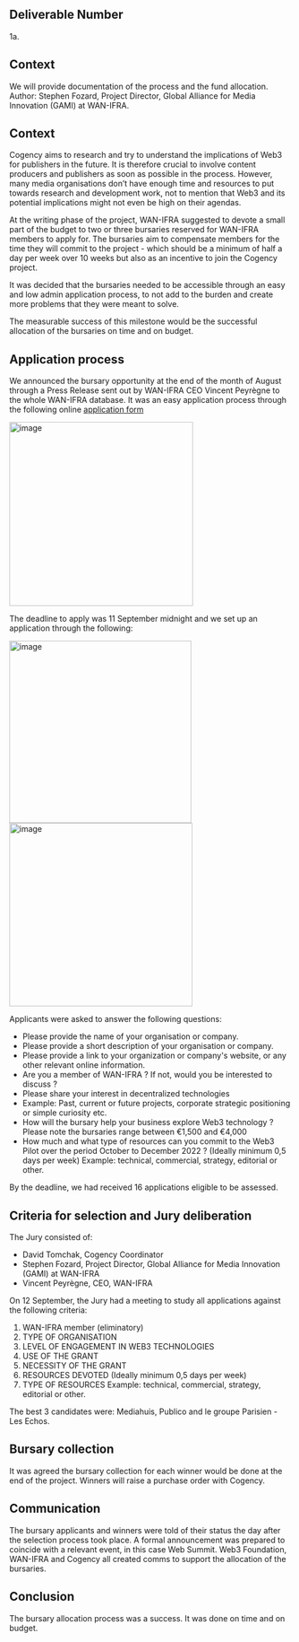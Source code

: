 ## Deliverable Number
1a.

## Context 
We will provide documentation of the process and the fund allocation. 
Author: Stephen Fozard, Project Director, Global Alliance for Media Innovation (GAMI) at WAN-IFRA.

## Context 
Cogency aims to research and try to understand the implications of Web3 for publishers in the future. It is therefore crucial to involve content producers and publishers as soon as possible in the process. 
However, many media organisations don’t have enough time and resources to put towards research and development work, not to mention that Web3 and its potential implications might not even be high on their agendas.

At the writing phase of the project, WAN-IFRA suggested to devote a small part of the budget to two or three bursaries reserved for WAN-IFRA members to apply for. The bursaries aim to compensate members for the time they will commit to the project - which should be a minimum of half a day per week over 10 weeks but also as an incentive to join the Cogency project.

It was decided that the bursaries needed to be accessible through an easy and low admin application process, to not add to the burden and create more problems that they were meant to solve.

The measurable success of this milestone would be the successful allocation of the bursaries on time and on budget.

## Application process
We announced the bursary opportunity at the end of the month of August through a Press Release sent out by WAN-IFRA CEO Vincent Peyrègne to the whole WAN-IFRA database. 
It was an easy application process through the following online [application form](https://form.typeform.com/to/Y8M5BL3r)

<img width="328" alt="image" src="https://user-images.githubusercontent.com/114009050/202559873-ea6f59f2-9d79-4984-8076-b80a0dc39558.png">

The deadline to apply was 11 September midnight and we set up an application through the following: 

<img width="325" alt="image" src="https://user-images.githubusercontent.com/114009050/202559899-55960842-6655-4d44-b21f-fd09450a460c.png">

<img width="327" alt="image" src="https://user-images.githubusercontent.com/114009050/202559921-fc82bcd4-638e-48a6-8f98-7f7bd895a5e4.png">

Applicants were asked to answer the following questions:
- Please provide the name of your organisation or company.      
- Please provide a short description of your organisation or company.       
- Please provide a link to your organization or company's website, or any other relevant online information.     
- Are you a member of WAN-IFRA ? If not, would you be interested to discuss ?
- Please share your interest in decentralized technologies  
- Example: Past, current or future projects, corporate strategic positioning or simple curiosity etc.
- How will the bursary help your business explore Web3 technology ?   Please note the bursaries range between €1,500 and €4,000
- How much and what type of resources can you commit to the Web3 Pilot over the period October to December 2022 ? (Ideally minimum 0,5 days per week) Example: technical, commercial, strategy, editorial or other.

By the deadline, we had received 16 applications eligible to be assessed.

## Criteria for selection and Jury deliberation

The Jury consisted of:
- David Tomchak, Cogency Coordinator
- Stephen Fozard, Project Director, Global Alliance for Media Innovation (GAMI) at WAN-IFRA
- Vincent Peyrègne, CEO, WAN-IFRA

On 12 September, the Jury had a meeting to study all applications against the following criteria:

1. WAN-IFRA member (eliminatory)
2. TYPE OF ORGANISATION	
3. LEVEL OF ENGAGEMENT IN WEB3 TECHNOLOGIES	
4. USE OF THE GRANT	
5. NECESSITY OF THE GRANT	
6. RESOURCES DEVOTED (Ideally minimum 0,5 days per week)	
7. TYPE OF RESOURCES Example: technical, commercial, strategy, editorial or other.

The best 3 candidates were: Mediahuis, Publico and le groupe Parisien - Les Echos.

## Bursary collection

It was agreed the bursary collection for each winner would be done at the end of the project. Winners will raise a purchase order with Cogency. 

## Communication

The bursary applicants and winners were told of their status the day after the selection process took place. A formal announcement was prepared to coincide with a relevant event, in this case Web Summit. Web3 Foundation, WAN-IFRA and Cogency all created comms to support the allocation of the bursaries.

## Conclusion

The bursary allocation process was a success. It was done on time and on budget.
